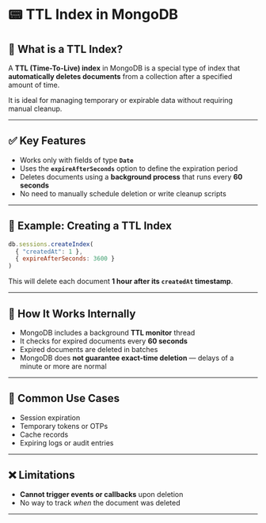 # 📟 TTL Index in MongoDB

## 📘 What is a TTL Index?

A **TTL (Time-To-Live) index** in MongoDB is a special type of index that **automatically deletes documents** from a collection after a specified amount of time.

It is ideal for managing temporary or expirable data without requiring manual cleanup.

---

## ✅ Key Features

- Works only with fields of type **`Date`**
- Uses the **`expireAfterSeconds`** option to define the expiration period
- Deletes documents using a **background process** that runs every **60 seconds**
- No need to manually schedule deletion or write cleanup scripts

---

## 🔧 Example: Creating a TTL Index

```js
db.sessions.createIndex(
  { "createdAt": 1 },
  { expireAfterSeconds: 3600 }
)
```

This will delete each document **1 hour after its `createdAt` timestamp**.

---

## 🧠 How It Works Internally

- MongoDB includes a background **TTL monitor** thread
- It checks for expired documents every **60 seconds**
- Expired documents are deleted in batches
- MongoDB does **not guarantee exact-time deletion** — delays of a minute or more are normal

---

## 📆 Common Use Cases

- Session expiration
- Temporary tokens or OTPs
- Cache records
- Expiring logs or audit entries

---

## ❌ Limitations

- **Cannot trigger events or callbacks** upon deletion
- No way to track *when* the document was deleted

---